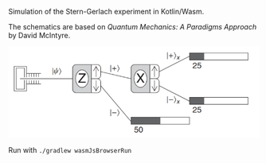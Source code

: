 Simulation of the Stern-Gerlach experiment in Kotlin/Wasm.

The schematics are based on *Quantum Mechanics: A Paradigms Approach* by David McIntyre.

![diagram.png](diagram.png)

Run with `./gradlew wasmJsBrowserRun`